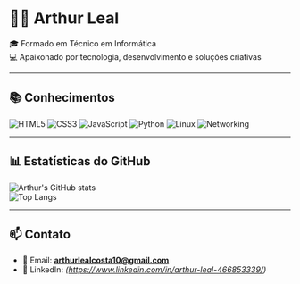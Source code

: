 # 👨‍💻 Arthur Leal

🎓 Formado em Técnico em Informática  
💻 Apaixonado por tecnologia, desenvolvimento e soluções criativas  

---

## 📚 Conhecimentos
![HTML5](https://img.shields.io/badge/HTML5-E34F26?style=for-the-badge&logo=html5&logoColor=white)
![CSS3](https://img.shields.io/badge/CSS3-1572B6?style=for-the-badge&logo=css3&logoColor=white)
![JavaScript](https://img.shields.io/badge/JavaScript-F7DF1E?style=for-the-badge&logo=javascript&logoColor=black)
![Python](https://img.shields.io/badge/Python-3776AB?style=for-the-badge&logo=python&logoColor=white)
![Linux](https://img.shields.io/badge/Linux-FCC624?style=for-the-badge&logo=linux&logoColor=black)
![Networking](https://img.shields.io/badge/Networking-0078D4?style=for-the-badge&logo=cisco&logoColor=white)

---

## 📊 Estatísticas do GitHub
![Arthur's GitHub stats](https://github-readme-stats.vercel.app/api?username=le44l&show_icons=true&theme=tokyonight)  
![Top Langs](https://github-readme-stats.vercel.app/api/top-langs/?username=le44l&layout=compact&theme=tokyonight)

---

## 📫 Contato
- 📧 Email: **arthurlealcosta10@gmail.com**  
- 💼 LinkedIn: *(https://www.linkedin.com/in/arthur-leal-466853339/)*  
